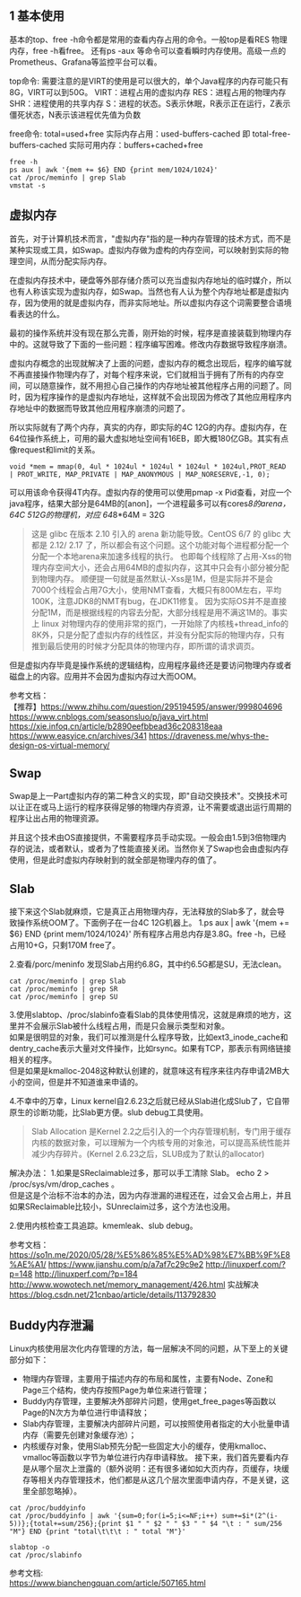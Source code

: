## 1 基本使用
基本的top、free -h命令都是常用的查看内存占用的命令。一般top是看RES 物理内存，free -h看free。
还有ps -aux 等命令可以查看瞬时内存使用。高级一点的Prometheus、Grafana等监控平台可以看。

top命令:
需要注意的是VIRT的使用是可以很大的，单个Java程序的内存可能只有8G，VIRT可以到50G。
VIRT：进程占用的虚拟内存
RES：进程占用的物理内存
SHR：进程使用的共享内存
S：进程的状态。S表示休眠，R表示正在运行，Z表示僵死状态，N表示该进程优先值为负数


free命令:
 total=used+free
 实际内存占用：used-buffers-cached 即 total-free-buffers-cached
 实际可用内存：buffers+cached+free

```
free -h
ps aux | awk '{mem += $6} END {print mem/1024/1024}'
cat /proc/meminfo | grep Slab
vmstat -s
```

## 虚拟内存

首先，对于计算机技术而言，"虚拟内存"指的是一种内存管理的技术方式，而不是某种实现或工具，如Swap。虚拟内存做为虚构的内存空间，可以映射到实际的物理空间，从而分配实际内存。

在虚拟内存技术中，硬盘等外部存储介质可以充当虚拟内存地址的临时媒介，所以也有人称该实现为虚拟内存，如Swap。当然也有人认为整个内存地址都是虚拟内存，因为使用的就是虚拟内存，而非实际地址。所以虚拟内存这个词需要整合语境看表达的什么。

最初的操作系统并没有现在那么完善，刚开始的时候，程序是直接装载到物理内存中的。这就导致了下面的一些问题：程序编写困难。修改内存数据导致程序崩溃。

虚拟内存概念的出现就解决了上面的问题，虚拟内存的概念出现后，程序的编写就不再直接操作物理内存了，对每个程序来说，它们就相当于拥有了所有的内存空间，可以随意操作，就不用担心自己操作的内存地址被其他程序占用的问题了。同时，因为程序操作的是虚拟内存地址，这样就不会出现因为修改了其他应用程序内存地址中的数据而导致其他应用程序崩溃的问题了。

所以实际就有了两个内存，真实的内存，即实际的4C 12G的内存。虚拟内存，在64位操作系统上，可用的最大虚拟地址空间有16EB，即大概180亿GB。其实有点像request和limit的关系。
```
void *mem = mmap(0, 4ul * 1024ul * 1024ul * 1024ul * 1024ul,PROT_READ | PROT_WRITE, MAP_PRIVATE | MAP_ANONYMOUS | MAP_NORESERVE,-1, 0);
```
可以用该命令获得4T内存。虚拟内存的使用可以使用pmap -x Pid查看，对应一个java程序，结果大部分是64MB的[anon]，一个进程最多可以有cores*8的arena，64C 512G的物理机，对应 64*8*64M = 32G
> 这是 glibc 在版本 2.10 引入的 arena 新功能导致。CentOS 6/7 的 glibc 大都是 2.12/ 2.17 了，所以都会有这个问题。这个功能对每个进程都分配一个分配一个本地arena来加速多线程的执行。
> 也即每个线程除了占用-Xss的物理内存空间大小，还会占用64MB的虚拟内存，这其中只会有小部分被分配到物理内存。
> 顺便提一句就是虽然默认-Xss是1M，但是实际并不是会7000个线程会占用7G大小，使用NMT查看，大概只有800M左右，平均100K，注意JDK8的NMT有bug，在JDK11修复。
> 因为实际OS并不是直接分配1M，而是根据线程的内容去分配，大部分线程是用不满这1M的。事实上 linux 对物理内存的使用非常的抠门，一开始除了内核栈+thread_info的8K外，只是分配了虚拟内存的线性区，并没有分配实际的物理内存，只有推到最后使用的时候才分配具体的物理内存，即所谓的请求调页。  

但是虚拟内存毕竟是操作系统的逻辑结构，应用程序最终还是要访问物理内存或者磁盘上的内容。应用并不会因为虚拟内存过大而OOM。

参考文档：  
【推荐】https://www.zhihu.com/question/295194595/answer/999804696
https://www.cnblogs.com/seasonsluo/p/java_virt.html
https://xie.infoq.cn/article/b2890eefbbead36c208318eaa
https://www.easyice.cn/archives/341
https://draveness.me/whys-the-design-os-virtual-memory/

## Swap
Swap是上一Part虚拟内存的第二种含义的实现，即"自动交换技术"。交换技术可以让正在或马上运行的程序获得足够的物理内存资源，让不需要或退出运行周期的程序让出占用的物理资源。

并且这个技术由OS直接提供，不需要程序员手动实现。一般会由1.5到3倍物理内存的说法，或者默认，或者为了性能直接关闭。当然你关了Swap也会由虚拟内存使用，但是此时虚拟内存映射到的就全部是物理内存的值了。

## Slab
接下来这个Slab就麻烦，它是真正占用物理内存，无法释放的Slab多了，就会导致操作系统OOM了。下面例子在一台4C 12G机器上。
1.ps aux | awk '{mem += $6} END {print mem/1024/1024}'  所有程序占用总内存是3.8G。free -h，已经占用10+G，只剩170M free了。  

2.查看/porc/meninfo 发现Slab占用约6.8G，其中约6.5G都是SU，无法clean。
```
cat /proc/meminfo | grep Slab
cat /proc/meminfo | grep SR
cat /proc/meminfo | grep SU
```

3.使用slabtop、/proc/slabinfo查看Slab的具体使用情况，这就是麻烦的地方，这里并不会展示Slab被什么线程占用，而是只会展示类型和对象。  
如果是很明显的对象，我们可以推测是什么程序导致，比如ext3_inode_cache和dentry_cache表示大量对文件操作，比如rsync。如果有TCP，那表示有网络链接相关的程序。  
但是如果是kmalloc-2048这种默认创建的，就意味这有程序来往内存申请2MB大小的空间，但是并不知道谁来申请的。

4.不幸中的万幸，Linux kernel自2.6.23之后就已经从Slab进化成Slub了，它自带原生的诊断功能，比Slab更方便。slub debug工具使用。

> Slab Allocation 是Kernel 2.2之后引入的一个内存管理机制，专门用于缓存内核的数据对象，可以理解为一个内核专用的对象池，可以提高系统性能并减少内存碎片。(Kernel 2.6.23之后，SLUB成为了默认的allocator)


解决办法：
1.如果是SReclaimable过多，那可以手工清除 Slab。 echo 2 > /proc/sys/vm/drop_caches 。  
但是这是个治标不治本的办法，因为内存泄漏的进程还在，过会又会占用上，并且如果SReclaimable比较小，SUnreclaim过多，这个方法也没用。  

2.使用内核检查工具追踪。kmemleak、slub debug。

参考文档：  
https://so1n.me/2020/05/28/%E5%86%85%E5%AD%98%E7%BB%9F%E8%AE%A1/
https://www.jianshu.com/p/a7af7c29c9e2
http://linuxperf.com/?p=148
http://linuxperf.com/?p=184
http://www.wowotech.net/memory_management/426.html
实战解决 https://blog.csdn.net/21cnbao/article/details/113792830

## Buddy内存泄漏

Linux内核使用层次化内存管理的方法，每一层解决不同的问题，从下至上的关键部分如下：

* 物理内存管理，主要用于描述内存的布局和属性，主要有Node、Zone和Page三个结构，使内存按照Page为单位来进行管理；
* Buddy内存管理，主要解决外部碎片问题，使用get_free_pages等函数以Page的N次方为单位进行申请释放；
* Slab内存管理，主要解决内部碎片问题，可以按照使用者指定的大小批量申请内存（需要先创建对象缓存池）；
* 内核缓存对象，使用Slab预先分配一些固定大小的缓存，使用kmalloc、vmalloc等函数以字节为单位进行内存申请释放。
接下来，我们首先要看内存是从哪个层次上泄露的（额外说明：还有很多诸如如大页内存，页缓存，块缓存等相关内存管理技术，他们都是从这几个层次里面申请内存，不是关键，这里全部忽略掉）。

```
cat /proc/buddyinfo
cat /proc/buddyinfo | awk '{sum=0;for(i=5;i<=NF;i++) sum+=$i*(2^(i-5))};{total+=sum/256};{print $1 " " $2 " " $3 " " $4 "\t : " sum/256 "M"} END {print "total\t\t\t : " total "M"}'

slabtop -o
cat /proc/slabinfo
```

参考文档:  
https://www.bianchengquan.com/article/507165.html
